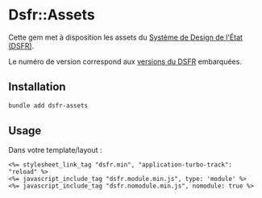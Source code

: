 # Dsfr::Assets

Cette gem met à disposition les assets du [Système de Design de l'État (DSFR)](https://github.com/GouvernementFR/dsfr).

Le numéro de version correspond aux [versions du DSFR](https://github.com/GouvernementFR/dsfr/releases) embarquées.

## Installation

```bash
bundle add dsfr-assets
```

## Usage

Dans votre template/layout :

```erb
<%= stylesheet_link_tag "dsfr.min", "application-turbo-track": "reload" %>
<%= javascript_include_tag "dsfr.module.min.js", type: 'module' %>
<%= javascript_include_tag "dsfr.nomodule.min.js", nomodule: true %>
```
